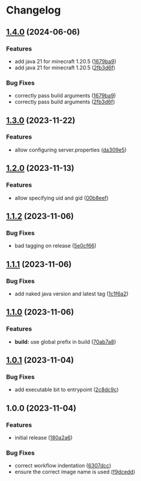 # Changelog

## [1.4.0](https://github.com/AnthonyPorthouse/minecraft-server/compare/v1.3.0...v1.4.0) (2024-06-06)


### Features

* add java 21 for minecraft 1.20.5 ([1679ba9](https://github.com/AnthonyPorthouse/minecraft-server/commit/1679ba988dc40f8eec3fa5e88a0dafa7182848b2))
* add java 21 for minecraft 1.20.5 ([2fb3d6f](https://github.com/AnthonyPorthouse/minecraft-server/commit/2fb3d6f8a236264fc443534d74a4340bee2c6db8))


### Bug Fixes

* correctly pass build arguments ([1679ba9](https://github.com/AnthonyPorthouse/minecraft-server/commit/1679ba988dc40f8eec3fa5e88a0dafa7182848b2))
* correctly pass build arguments ([2fb3d6f](https://github.com/AnthonyPorthouse/minecraft-server/commit/2fb3d6f8a236264fc443534d74a4340bee2c6db8))

## [1.3.0](https://github.com/AnthonyPorthouse/minecraft-server/compare/v1.2.0...v1.3.0) (2023-11-22)


### Features

* allow configuring server.properties ([da309e5](https://github.com/AnthonyPorthouse/minecraft-server/commit/da309e5ce633cc3605a7279ccc9b419162002f04))

## [1.2.0](https://github.com/AnthonyPorthouse/minecraft-server/compare/v1.1.2...v1.2.0) (2023-11-13)


### Features

* allow specifying uid and gid ([00b8eef](https://github.com/AnthonyPorthouse/minecraft-server/commit/00b8eef16d25fea689e391fff0082da518b3f3c1))

## [1.1.2](https://github.com/AnthonyPorthouse/minecraft-server/compare/v1.1.1...v1.1.2) (2023-11-06)


### Bug Fixes

* bad tagging on release ([5e0cf66](https://github.com/AnthonyPorthouse/minecraft-server/commit/5e0cf66d03382e5fb3e17ecd7601c1d251707081))

## [1.1.1](https://github.com/AnthonyPorthouse/minecraft-server/compare/v1.1.0...v1.1.1) (2023-11-06)


### Bug Fixes

* add naked java version and latest tag ([1c1f6a2](https://github.com/AnthonyPorthouse/minecraft-server/commit/1c1f6a285497adbbbe585dd84b3a79dc217c6748))

## [1.1.0](https://github.com/AnthonyPorthouse/minecraft-server/compare/v1.0.1...v1.1.0) (2023-11-06)


### Features

* **build:** use global prefix in build ([70ab7a8](https://github.com/AnthonyPorthouse/minecraft-server/commit/70ab7a8d66ce84a03b6388d09ba9ab1852577272))

## [1.0.1](https://github.com/AnthonyPorthouse/minecraft-server/compare/v1.0.0...v1.0.1) (2023-11-04)


### Bug Fixes

* add executable bit to entrypoint ([2c8dc9c](https://github.com/AnthonyPorthouse/minecraft-server/commit/2c8dc9ca9f1836a95ad192b8946bd4f0a507a839))

## 1.0.0 (2023-11-04)


### Features

* initial release ([180a2a6](https://github.com/AnthonyPorthouse/minecraft-server/commit/180a2a690a41c8aa9ce19301fea4bb30c101f599))


### Bug Fixes

* correct workflow indentation ([6307dcc](https://github.com/AnthonyPorthouse/minecraft-server/commit/6307dcca74b131f2bef40b86a3538516b4a20b7b))
* ensure the correct image name is used ([f9dcedd](https://github.com/AnthonyPorthouse/minecraft-server/commit/f9dcedd7e7cf28283abbb50f24382d3ceb90ae40))
